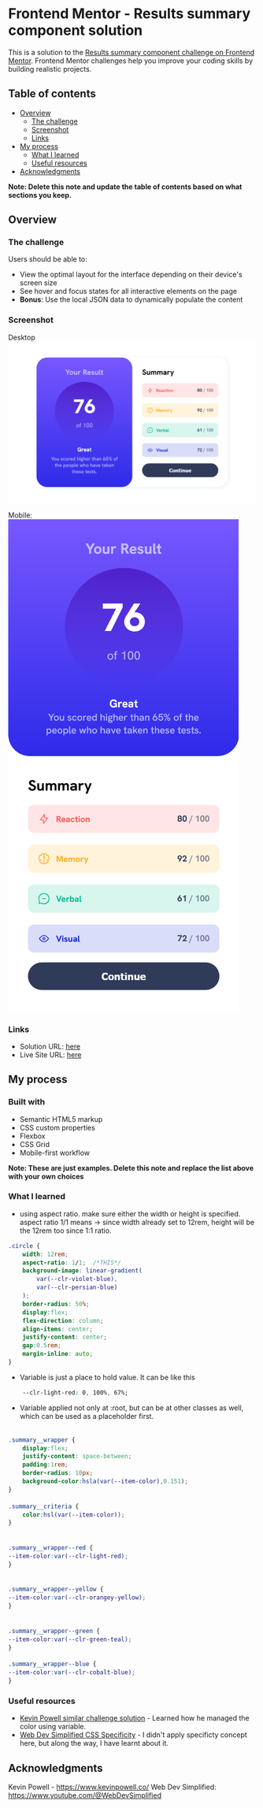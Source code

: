 # Frontend Mentor - Results summary component solution

This is a solution to the [Results summary component challenge on Frontend Mentor](https://www.frontendmentor.io/challenges/results-summary-component-CE_K6s0maV). Frontend Mentor challenges help you improve your coding skills by building realistic projects. 

## Table of contents

- [Overview](#overview)
  - [The challenge](#the-challenge)
  - [Screenshot](#screenshot)
  - [Links](#links)
- [My process](#my-process)
  - [What I learned](#what-i-learned)
  - [Useful resources](#useful-resources)
- [Acknowledgments](#acknowledgments)

**Note: Delete this note and update the table of contents based on what sections you keep.**

## Overview

### The challenge

Users should be able to:

- View the optimal layout for the interface depending on their device's screen size
- See hover and focus states for all interactive elements on the page
- **Bonus**: Use the local JSON data to dynamically populate the content

### Screenshot

Desktop
![](./Screenshot%202025-01-10%20at%2017-09-58%20Frontend%20Mentor%20Results%20summary%20component%20desktop.png)

Mobile: 
![](./Screenshot%202025-01-10%20at%2017-10-41%20Frontend%20Mentor%20Results%20summary%20component%20mobile.png)

### Links

- Solution URL: [here](https://www.frontendmentor.io/solutions/responsive-results-summary-component-2rTTqGjrD8)
- Live Site URL: [here](https://fe-mentor-results-summary-raysh4n.netlify.app/)

## My process

### Built with

- Semantic HTML5 markup
- CSS custom properties
- Flexbox
- CSS Grid
- Mobile-first workflow

**Note: These are just examples. Delete this note and replace the list above with your own choices**

### What I learned

- using aspect ratio. make sure either the width or height is specified. aspect ratio 1/1 means -> since width already set to 12rem, height will be the 12rem too since 1:1 ratio.

```css
.circle {
    width: 12rem;
    aspect-ratio: 1/1;  /*THIS*/
    background-image: linear-gradient(
        var(--clr-violet-blue),
        var(--clr-persian-blue)
    );
    border-radius: 50%;
    display:flex;
    flex-direction: column;
    align-items: center;
    justify-content: center;
    gap:0.5rem;
    margin-inline: auto;
}
```

- Variable is just a place to hold value. It can be like this 
```css
    --clr-light-red: 0, 100%, 67%;
```

- Variable applied not only at :root, but can be at other classes as well, which can be used as a placeholder first. 

```css

.summary__wrapper {
    display:flex;
    justify-content: space-between;
    padding:1rem;
    border-radius: 10px;
    background-color:hsla(var(--item-color),0.151);
}

.summary__criteria {
    color:hsl(var(--item-color));
}


.summary__wrapper--red {
--item-color:var(--clr-light-red);
}


.summary__wrapper--yellow {
--item-color:var(--clr-orangey-yellow);
}


.summary__wrapper--green {
--item-color:var(--clr-green-teal);
}

.summary__wrapper--blue {
--item-color:var(--clr-cobalt-blue);
}
```




### Useful resources

- [Kevin Powell similar challenge solution](https://www.youtube.com/watch?v=KqFAs5d3Yl8&pp=ygUda2V2aW4gcG93ZWxsIGZyb250IGVuZCBtZW50b3I%3D) - Learned how he managed the color using variable. 
- [Web Dev Simplified CSS Specificity](https://www.youtube.com/watch?v=CHyPGSpIhSs&pp=ygUPY3NzIHNwZWNpZmljaXR5) - I didn't apply specificty concept here, but along the way, I have learnt about it. 




## Acknowledgments
Kevin Powell - https://www.kevinpowell.co/
Web Dev Simplified: https://www.youtube.com/@WebDevSimplified